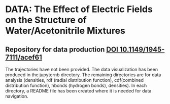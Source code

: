 # DATA: The Effect of Electric Fields on the Structure of Water/Acetonitrile Mixtures

## Repository for data production [DOI 10.1149/1945-7111/acef61](https://iopscience.iop.org/article/10.1149/1945-7111/acef61)

The trajectories have not been provided. The data visualization has been produced in the jupyternb directory. 
The remaining directories are for data analysis (densities, rdf (radial distribution function), cdf(combined distribution function), hbonds (hydrogen bonds), densities). 
In each directory, a README file has been created where it is needed for data navigation.
